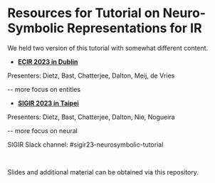 # Resources for Tutorial on Neuro-Symbolic Representations for IR

We held two version of this tutorial with somewhat different content. 


* [**ECIR 2023 in Dublin**](ECIR23/)

Presenters: Dietz, Bast, Chatterjee, Dalton, Meij, de Vries

-- more focus on entities


* [**SIGIR 2023 in Taipei**](SIGIR2023/)

Presenters: Dietz, Bast, Chatterjee, Dalton, Nie, Nogueira

-- more focus on neural 

SIGIR Slack channel: #sigir23-neurosymbolic-tutorial

<br/>

Slides and additional material can be obtained via this repository.
